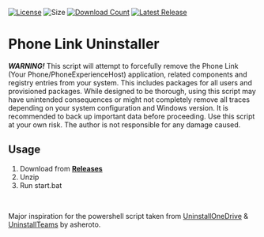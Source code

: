 [![License](https://img.shields.io/github/license/mirbyte/Phone-Link-Uninstaller?color=0078D7&maxAge=604800)](https://raw.githubusercontent.com/mirbyte/Phone-Link-Uninstaller/master/LICENSE)
![Size](https://img.shields.io/github/repo-size/mirbyte/Phone-Link-Uninstaller?label=size&maxAge=86400&color=0078D7)
[![Download Count](https://img.shields.io/github/downloads/mirbyte/Phone-Link-Uninstaller/total?color=0078D7)](https://github.com/mirbyte/Phone-Link-Uninstaller/releases/latest)
[![Latest Release](https://img.shields.io/github/release/mirbyte/Phone-Link-Uninstaller.svg?color=0078D7)](https://github.com/mirbyte/Phone-Link-Uninstaller/releases/latest)

# Phone Link Uninstaller
***WARNING!*** This script will attempt to forcefully remove the Phone Link (Your Phone/PhoneExperienceHost) application, related components and registry entries from your system. This includes packages for all users and provisioned packages.
While designed to be thorough, using this script may have unintended consequences or might not completely remove all traces depending on your system configuration and Windows version. It is recommended to back up important data before proceeding.
Use this script at your own risk. The author is not responsible for any damage caused.

## Usage
1. Download from **[Releases](https://github.com/mirbyte/Phone-Link-Uninstaller/releases/latest)**
2. Unzip
3. Run start.bat

<br>

Major inspiration for the powershell script taken from [UninstallOneDrive](https://github.com/asheroto/UninstallOneDrive) & [UninstallTeams](https://github.com/asheroto/UninstallTeams) by asheroto.
